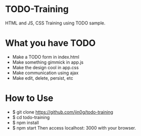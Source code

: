 # TODO-Training
HTML and JS, CSS Training using TODO sample.

# What you have TODO
- Make a TODO form in index.html
- Make something gimmick in app.js
- Make the design cool in app.css
- Make communication using ajax
- Make edit, delete, persist, etc

# How to Use
- $ git clone https://github.com/jin0g/todo-training
- $ cd todo-training
- $ npm install
- $ npm start
Then access localhost: 3000 with your browser.
